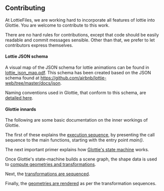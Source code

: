 ## Contributing

At LottieFiles, we are working hard to incorporate all features of lottie into Glottie. You are welcome to contribute to this work.

There are no hard rules for contributions, except that code should be easily readable and commit messages sensible. Other than that, we prefer to let contributors express themselves.

#### Lottie JSON schema

A visual map of the JSON schema for lottie animations can be found in [lottie_json_map.pdf](lottie_json_map.pdf). This schema has been created based on the JSON schema found at https://github.com/airbnb/lottie-web/tree/master/docs/json.

Naming conventions used in Glottie, that conform to this schema, are [detailed here](naming_convention.md).

#### Glottie innards

The following are some basic documentation on the inner workings of Glottie.

The first of these explains the [execution sequence](executionsequence.md), by presenting the call sequence to the main functions, starting with the entry point *main()*.

The next important primer explains how [Glottie's state machine](statemachine.md) works.

Once Glottie's state-machine builds a scene graph, the shape data is used to [compute geometries and transformations](geometry.md).

Next, the [transformations are sequenced](animation.md).

Finally, the [geometries are rendered](render.md) as per the transformation sequences.


